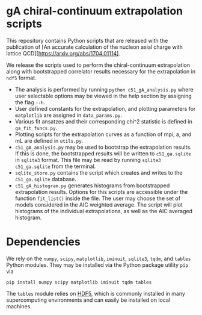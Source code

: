 # gA chiral-continuum extrapolation scripts

This repository contains Python scripts that are released with the publication of [An accurate calculation of the nucleon axial charge with lattice QCD][https://arxiv.org/abs/1704.01114].

We release the scripts used to perform the chiral-continuum extrapolation along with bootstrapped correlator results necessary for the extrapolation in `hdf5` format.

- The analysis is performed by running `python c51_gA_analysis.py` where user selectable options may be viewed in the help section by assigning the flag `--h`.
- User defined constants for the extrapolation, and plotting parameters for `matplotlib` are assigned in `data_params.py`.
- Various fit ansatzes and their corresponding chi^2 statistic is defined in `ga_fit_funcs.py`.
- Plotting scripts for the extrapolation curves as a function of mpi, a, and mL are defined in `utils.py`.
- `c51_gA_analysis.py` may be used to bootstrap the extrapolation results. If this is done, the bootstrapped results will be written to `c51_ga.sqlite` in `sqlite3` format. This file may be read by running `sqlite3 c51_ga.sqlite` from the terminal.
- `sqlite_store.py` contains the script which creates and writes to the `c51_ga.sqlite` database.
- `c51_gA_histogram.py` generates histograms from bootstrapped extrapolation results. Options for this scripts are accessible under the function `fit_list()` inside the file. The user may choose the set of models considered in the AIC weighted average. The script will plot histograms of the individual extrapolations, as well as the AIC averaged histogram.

# Dependencies

We rely on the `numpy`, `scipy`, `matplotlib`, `iminuit`, `sqlite3`, `tqdm`, and `tables` Python modules.  They may be installed via the Python package utility `pip` via

```
pip install numpy scipy matplotlib iminuit tqdm tables
```

The `tables` module relies on [HDF5][hdf5], which is commonly installed in many supercomputing environments and can easily be installed on local machines.


[arxiv]:    http://www.arxiv.org/link/to/paper
[hdf5]:     https://www.hdfgroup.org/hdf5/